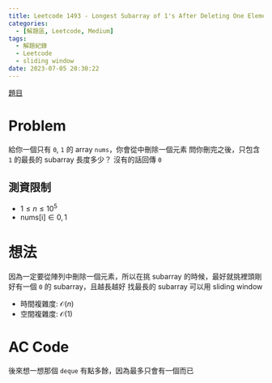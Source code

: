 ```yaml
---
title: Leetcode 1493 - Longest Subarray of 1's After Deleting One Element
categories:
  - [解題區, Leetcode, Medium]
tags:
  - 解題紀錄
  - Leetcode
  - sliding window
date: 2023-07-05 20:30:22
---
```


[題目](https://leetcode.com/problems/longest-subarray-of-1s-after-deleting-one-element/description/)

# Problem

給你一個只有 `0`, `1` 的 array `nums`，你會從中刪除一個元素
問你刪完之後，只包含 `1` 的最長的 subarray 長度多少？ 沒有的話回傳 `0`

## 測資限制

- $1 \le n \le 10^5$
- $\text{nums[i]} \in {0,1}$

# 想法

因為一定要從陣列中刪除一個元素，所以在挑 subarray 的時候，最好就挑裡頭剛好有一個 `0` 的 subarray，且越長越好
找最長的 subarray 可以用 sliding window

- 時間複雜度: $\mathcal{O}(n)$
- 空間複雜度: $\mathcal{O}(1)$

# AC Code

後來想一想那個 `deque` 有點多餘，因為最多只會有一個而已

<script src="https://emgithub.com/embed-v2.js?target=https%3A%2F%2Fgithub.com%2Froy4801%2Fsolved_problems%2Fblob%2Fmaster%2Fleetcode%2F1493.cpp%23L18-L43&style=github&type=code&showBorder=on&showLineNumbers=on&showFileMeta=on&showFullPath=on&showCopy=on"></script>

